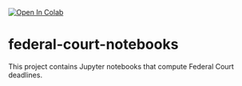 [![Open In Colab](https://colab.research.google.com/assets/colab-badge.svg)](https://colab.research.google.com/github/agryman/federal-court-notebooks/blob/main/notebooks/Guideline-Examples.ipynb)

# federal-court-notebooks
This project contains Jupyter notebooks that 
compute Federal Court deadlines.
